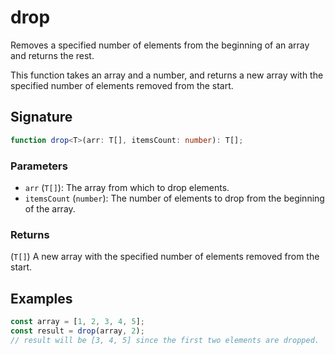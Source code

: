# drop

Removes a specified number of elements from the beginning of an array and returns the rest.

This function takes an array and a number, and returns a new array with the specified number
of elements removed from the start.

## Signature

```typescript
function drop<T>(arr: T[], itemsCount: number): T[];
```

### Parameters

- `arr` (`T[]`): The array from which to drop elements.
- `itemsCount` (`number`): The number of elements to drop from the beginning of the array.

### Returns

(`T[]`) A new array with the specified number of elements removed from the start.

## Examples

```typescript
const array = [1, 2, 3, 4, 5];
const result = drop(array, 2);
// result will be [3, 4, 5] since the first two elements are dropped.
```
